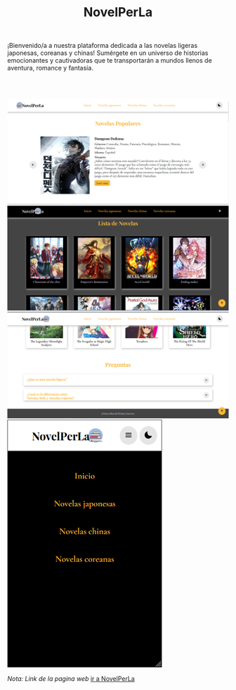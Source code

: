 <h1 align="center">NovelPerLa</h1>
<br>
<p>
  ¡Bienvenido/a a nuestra plataforma dedicada a las novelas ligeras japonesas, coreanas y chinas! Sumérgete en un universo de historias emocionantes y cautivadoras que te transportarán a mundos llenos de aventura, romance y fantasía.
</p>
<br><br>

![img1 pagina](images/screen1.png)
![img2 pagina](images/screen2.png)
![img3 pagina](images/screen3.png)
![img4 pagina](images/screen4.png)

_Nota: Link de la pagina web_
[ir a NovelPerLa](https://yesipg.github.io/NovelPerLa/)
